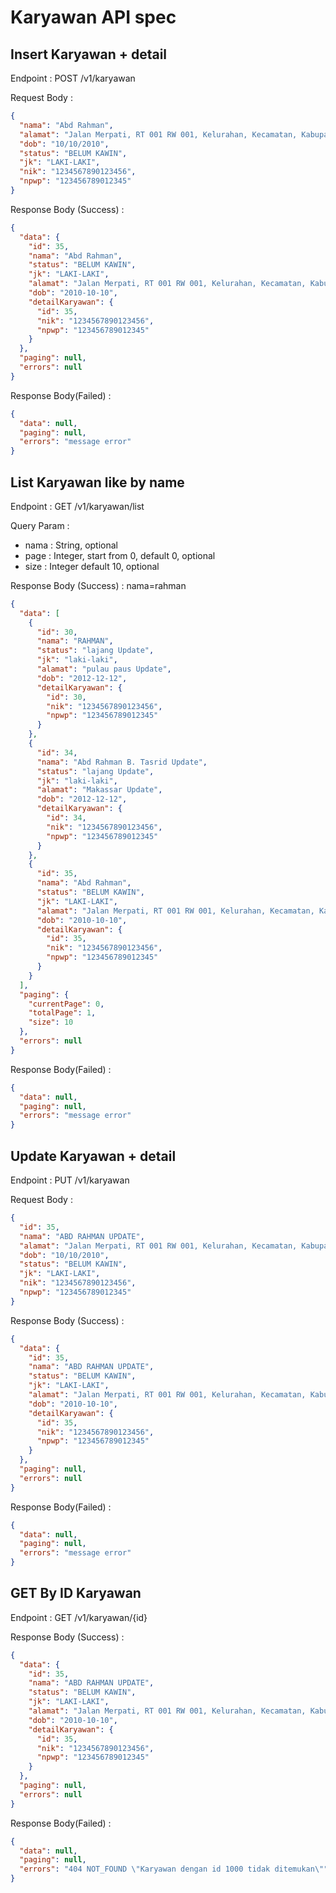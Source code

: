 # Karyawan API spec

## Insert Karyawan + detail

Endpoint : POST /v1/karyawan

Request Body :

```json
{
  "nama": "Abd Rahman",
  "alamat": "Jalan Merpati, RT 001 RW 001, Kelurahan, Kecamatan, Kabupaten, Provinsi",
  "dob": "10/10/2010",
  "status": "BELUM KAWIN",
  "jk": "LAKI-LAKI",
  "nik": "1234567890123456",
  "npwp": "123456789012345"
}
```

Response Body (Success) :
```json
{
  "data": {
    "id": 35,
    "nama": "Abd Rahman",
    "status": "BELUM KAWIN",
    "jk": "LAKI-LAKI",
    "alamat": "Jalan Merpati, RT 001 RW 001, Kelurahan, Kecamatan, Kabupaten, Provinsi",
    "dob": "2010-10-10",
    "detailKaryawan": {
      "id": 35,
      "nik": "1234567890123456",
      "npwp": "123456789012345"
    }
  },
  "paging": null,
  "errors": null
}
```

Response Body(Failed) :
```json
{
  "data": null,
  "paging": null,
  "errors": "message error"
}
```
## List Karyawan like by name

Endpoint : GET /v1/karyawan/list

Query Param :

- nama : String, optional
- page : Integer, start from 0, default 0, optional
- size : Integer default 10, optional

Response Body (Success) :
nama=rahman

```json
{
  "data": [
    {
      "id": 30,
      "nama": "RAHMAN",
      "status": "lajang Update",
      "jk": "laki-laki",
      "alamat": "pulau paus Update",
      "dob": "2012-12-12",
      "detailKaryawan": {
        "id": 30,
        "nik": "1234567890123456",
        "npwp": "123456789012345"
      }
    },
    {
      "id": 34,
      "nama": "Abd Rahman B. Tasrid Update",
      "status": "lajang Update",
      "jk": "laki-laki",
      "alamat": "Makassar Update",
      "dob": "2012-12-12",
      "detailKaryawan": {
        "id": 34,
        "nik": "1234567890123456",
        "npwp": "123456789012345"
      }
    },
    {
      "id": 35,
      "nama": "Abd Rahman",
      "status": "BELUM KAWIN",
      "jk": "LAKI-LAKI",
      "alamat": "Jalan Merpati, RT 001 RW 001, Kelurahan, Kecamatan, Kabupaten, Provinsi",
      "dob": "2010-10-10",
      "detailKaryawan": {
        "id": 35,
        "nik": "1234567890123456",
        "npwp": "123456789012345"
      }
    }
  ],
  "paging": {
    "currentPage": 0,
    "totalPage": 1,
    "size": 10
  },
  "errors": null
}
```
Response Body(Failed) :
```json
{
  "data": null,
  "paging": null,
  "errors": "message error"
}
```

## Update Karyawan + detail

Endpoint : PUT /v1/karyawan

Request Body :

```json
{
  "id": 35,
  "nama": "ABD RAHMAN UPDATE",
  "alamat": "Jalan Merpati, RT 001 RW 001, Kelurahan, Kecamatan, Kabupaten, Provinsi",
  "dob": "10/10/2010",
  "status": "BELUM KAWIN",
  "jk": "LAKI-LAKI",
  "nik": "1234567890123456",
  "npwp": "123456789012345"
}
```

Response Body (Success) :
```json
{
  "data": {
    "id": 35,
    "nama": "ABD RAHMAN UPDATE",
    "status": "BELUM KAWIN",
    "jk": "LAKI-LAKI",
    "alamat": "Jalan Merpati, RT 001 RW 001, Kelurahan, Kecamatan, Kabupaten, Provinsi",
    "dob": "2010-10-10",
    "detailKaryawan": {
      "id": 35,
      "nik": "1234567890123456",
      "npwp": "123456789012345"
    }
  },
  "paging": null,
  "errors": null
}
```
Response Body(Failed) :
```json
{
  "data": null,
  "paging": null,
  "errors": "message error"
}
```

## GET By ID Karyawan

Endpoint : GET /v1/karyawan/{id}

Response Body (Success) :
```json
{
  "data": {
    "id": 35,
    "nama": "ABD RAHMAN UPDATE",
    "status": "BELUM KAWIN",
    "jk": "LAKI-LAKI",
    "alamat": "Jalan Merpati, RT 001 RW 001, Kelurahan, Kecamatan, Kabupaten, Provinsi",
    "dob": "2010-10-10",
    "detailKaryawan": {
      "id": 35,
      "nik": "1234567890123456",
      "npwp": "123456789012345"
    }
  },
  "paging": null,
  "errors": null
}
```
Response Body(Failed) :
```json
{
  "data": null,
  "paging": null,
  "errors": "404 NOT_FOUND \"Karyawan dengan id 1000 tidak ditemukan\""
}
```

